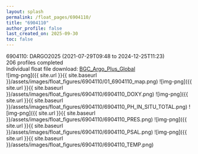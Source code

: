 ```yaml
---
layout: splash
permalink: /float_pages/6904110/
title: "6904110"
author_profile: false
last_created_on: 2025-09-30
toc: false
---
```

 
6904110: DARGO2025 (2021-07-29T09:48 to 2024-12-25T11:23)\
206 profiles completed\
Individual float file download: [BGC_Argo_Plus_Global](https://ftp.soest.hawaii.edu/bgc_argo_plus/Individual_Floats/outliers_removed/6904110_Sprof_processed.nc)\
![img-png]({{ site.url }}{{ site.baseurl }}/assets/images/float_figures/6904110/01_6904110_map.png)
![img-png]({{ site.url }}{{ site.baseurl }}/assets/images/float_figures/6904110/6904110_DOXY.png)
![img-png]({{ site.url }}{{ site.baseurl }}/assets/images/float_figures/6904110/6904110_PH_IN_SITU_TOTAL.png)
![img-png]({{ site.url }}{{ site.baseurl }}/assets/images/float_figures/6904110/6904110_PRES.png)
![img-png]({{ site.url }}{{ site.baseurl }}/assets/images/float_figures/6904110/6904110_PSAL.png)
![img-png]({{ site.url }}{{ site.baseurl }}/assets/images/float_figures/6904110/6904110_TEMP.png)
